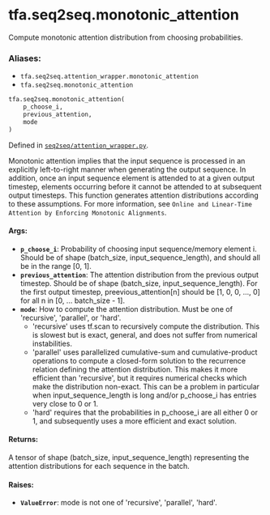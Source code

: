 <div itemscope itemtype="http://developers.google.com/ReferenceObject">
<meta itemprop="name" content="tfa.seq2seq.monotonic_attention" />
<meta itemprop="path" content="Stable" />
</div>

# tfa.seq2seq.monotonic_attention

Compute monotonic attention distribution from choosing probabilities.

### Aliases:

* `tfa.seq2seq.attention_wrapper.monotonic_attention`
* `tfa.seq2seq.monotonic_attention`

``` python
tfa.seq2seq.monotonic_attention(
    p_choose_i,
    previous_attention,
    mode
)
```



Defined in [`seq2seq/attention_wrapper.py`](https://github.com/tensorflow/addons/tree/0.4-release/tensorflow_addons/seq2seq/attention_wrapper.py).

<!-- Placeholder for "Used in" -->

Monotonic attention implies that the input sequence is processed in an
explicitly left-to-right manner when generating the output sequence.  In
addition, once an input sequence element is attended to at a given output
timestep, elements occurring before it cannot be attended to at subsequent
output timesteps.  This function generates attention distributions
according to these assumptions.  For more information, see `Online and
Linear-Time Attention by Enforcing Monotonic Alignments`.

#### Args:


* <b>`p_choose_i`</b>: Probability of choosing input sequence/memory element i.
  Should be of shape (batch_size, input_sequence_length), and should all
  be in the range [0, 1].
* <b>`previous_attention`</b>: The attention distribution from the previous output
  timestep.  Should be of shape (batch_size, input_sequence_length).  For
  the first output timestep, preevious_attention[n] should be
  [1, 0, 0, ..., 0] for all n in [0, ... batch_size - 1].
* <b>`mode`</b>: How to compute the attention distribution.  Must be one of
  'recursive', 'parallel', or 'hard'.
    * 'recursive' uses tf.scan to recursively compute the distribution.
      This is slowest but is exact, general, and does not suffer from
      numerical instabilities.
    * 'parallel' uses parallelized cumulative-sum and cumulative-product
      operations to compute a closed-form solution to the recurrence
      relation defining the attention distribution.  This makes it more
      efficient than 'recursive', but it requires numerical checks which
      make the distribution non-exact.  This can be a problem in
      particular when input_sequence_length is long and/or p_choose_i has
      entries very close to 0 or 1.
    * 'hard' requires that the probabilities in p_choose_i are all either
      0 or 1, and subsequently uses a more efficient and exact solution.


#### Returns:

A tensor of shape (batch_size, input_sequence_length) representing the
attention distributions for each sequence in the batch.



#### Raises:


* <b>`ValueError`</b>: mode is not one of 'recursive', 'parallel', 'hard'.